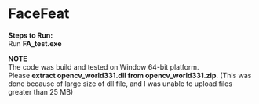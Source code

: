 # FaceFeat

**Steps to Run:**</br>
 Run **FA_test.exe**

**NOTE**</br>
The code was build and tested on Window 64-bit platform. </br>
Please **extract opencv_world331.dll from opencv_world331.zip**. (This was done because of large size of dll file, and I was unable to upload files greater than 25 MB)
